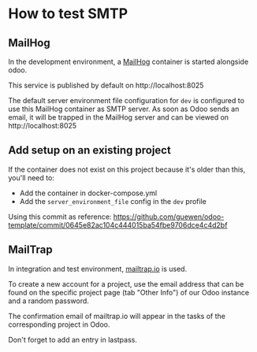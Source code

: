 <!--
This file has been generated with 'invoke project.sync'.
Do not modify. Any manual change will be lost.
Please propose your modification on
https://github.com/camptocamp/odoo-template instead.
-->
# How to test SMTP

## MailHog

In the development environment, a [MailHog](https://github.com/mailhog/MailHog) container is started alongside odoo.

This service is published by default on http://localhost:8025

The default server environment file configuration for `dev` is configured to use this MailHog container as SMTP server. As soon as Odoo sends an email, it will be trapped in the MailHog server and can be viewed on http://localhost:8025

## Add setup on an existing project

If the container does not exist on this project because it's older than this, you'll need to:

* Add the container in docker-compose.yml
* Add the `server_environment_file` config in the `dev` profile

Using this commit as reference: https://github.com/guewen/odoo-template/commit/0645e82ac104c444015ba54fbe9706dce4c4d2bf

## MailTrap

In integration and test environment, [mailtrap.io](https://mailtrap.io) is used.

To create a new account for a project, use the email address that can be found on the specific project page (tab "Other Info") of our Odoo instance and a random password.

The confirmation email of mailtrap.io will appear in the tasks of the corresponding project in Odoo.

Don't forget to add an entry in lastpass.

